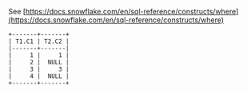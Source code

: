 See [https://docs.snowflake.com/en/sql-reference/constructs/where](https://docs.snowflake.com/en/sql-reference/constructs/where)
```
+-------+-------+
| T1.C1 | T2.C2 |
|-------+-------|
|     1 |     1 |
|     2 |  NULL |
|     3 |     3 |
|     4 |  NULL |
+-------+-------+
```
